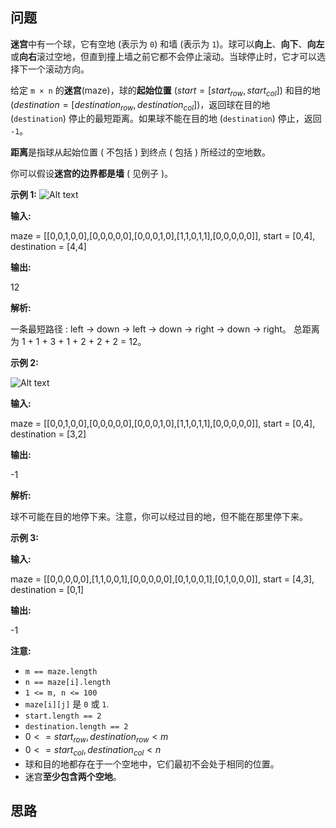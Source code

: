 ## 问题

**迷宫**中有一个球，它有空地 (表示为 `0`) 和墙 (表示为 `1`)。球可以**向上**、**向下**、**向左**或**向右**滚过空地，但直到撞上墙之前它都不会停止滚动。当球停止时，它才可以选择下一个滚动方向。

给定 `m × n` 的**迷宫**(maze)，球的**起始位置** (${start = [start_{row}, start_{col}]}$) 和目的地 (${destination = [destination_{row}, destination_{col}]}$)，返回球在目的地 (`destination`) 停止的最短距离。如果球不能在目的地 (`destination`) 停止，返回 `-1`。

**距离**是指球从起始位置 ( 不包括 ) 到终点 ( 包括 ) 所经过的空地数。

你可以假设**迷宫的边界都是墙** ( 见例子 )。

 

**示例 1:**
![Alt text](https://assets.leetcode.com/uploads/2021/03/31/maze1-1-grid.jpg)


**输入:**

 maze = [[0,0,1,0,0],[0,0,0,0,0],[0,0,0,1,0],[1,1,0,1,1],[0,0,0,0,0]], start = [0,4], destination = [4,4]

**输出:** 

12

**解析:** 

一条最短路径 : left -> down -> left -> down -> right -> down -> right。
             总距离为 1 + 1 + 3 + 1 + 2 + 2 + 2 = 12。

**示例 2:**

![Alt text](https://assets.leetcode.com/uploads/2021/03/31/maze1-2-grid.jpg)

**输入:** 

maze = [[0,0,1,0,0],[0,0,0,0,0],[0,0,0,1,0],[1,1,0,1,1],[0,0,0,0,0]], start = [0,4], destination = [3,2]

**输出:** 

-1

**解析:** 

球不可能在目的地停下来。注意，你可以经过目的地，但不能在那里停下来。

**示例 3:**

**输入:** 

maze = [[0,0,0,0,0],[1,1,0,0,1],[0,0,0,0,0],[0,1,0,0,1],[0,1,0,0,0]], start = [4,3], destination = [0,1]

**输出:** 

-1
 

**注意:**

- `m == maze.length`
- `n == maze[i].length`
- `1 <= m, n <= 100`
- `maze[i][j]` 是 `0` 或 `1`.
- `start.length == 2`
- `destination.length == 2`
- ${0 <= start_{row}, destination_{row} < m}$
- ${0 <= start_{col}, destination_{col} < n}$
- 球和目的地都存在于一个空地中，它们最初不会处于相同的位置。
- 迷宫**至少包含两个空地**。

## 思路

```c++
```